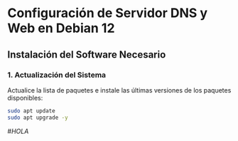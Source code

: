 # Configuración de Servidor DNS y Web en Debian 12

## Instalación del Software Necesario

### 1. Actualización del Sistema

Actualice la lista de paquetes e instale las últimas versiones de los paquetes disponibles:

```sh
sudo apt update
sudo apt upgrade -y
```

#_HOLA_
